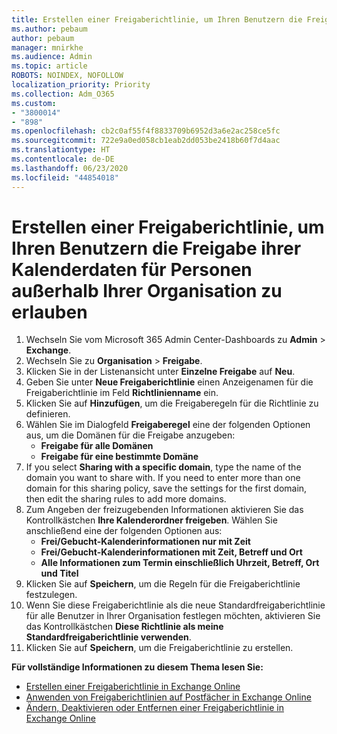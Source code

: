 ```yaml
---
title: Erstellen einer Freigaberichtlinie, um Ihren Benutzern die Freigabe ihrer Kalenderdaten für Personen außerhalb Ihrer Organisation zu erlauben
ms.author: pebaum
author: pebaum
manager: mnirkhe
ms.audience: Admin
ms.topic: article
ROBOTS: NOINDEX, NOFOLLOW
localization_priority: Priority
ms.collection: Adm_O365
ms.custom:
- "3800014"
- "898"
ms.openlocfilehash: cb2c0af55f4f8833709b6952d3a6e2ac258ce5fc
ms.sourcegitcommit: 722e9a0ed058cb1eab2dd053be2418b60f7d4aac
ms.translationtype: HT
ms.contentlocale: de-DE
ms.lasthandoff: 06/23/2020
ms.locfileid: "44854018"
---
```

# <a name="create-a-sharing-policy-to-allow-your-users-to-share-their-calendar-with-people-outside-your-organization"></a>Erstellen einer Freigaberichtlinie, um Ihren Benutzern die Freigabe ihrer Kalenderdaten für Personen außerhalb Ihrer Organisation zu erlauben

1. Wechseln Sie vom Microsoft 365 Admin Center-Dashboards zu **Admin** > **Exchange**.
2. Wechseln Sie zu **Organisation** > **Freigabe**.
3. Klicken Sie in der Listenansicht unter **Einzelne Freigabe** auf **Neu**.
4. Geben Sie unter **Neue Freigaberichtlinie** einen Anzeigenamen für die Freigaberichtlinie im Feld **Richtlinienname** ein.
5. Klicken Sie auf **Hinzufügen**, um die Freigaberegeln für die Richtlinie zu definieren.
6. Wählen Sie im Dialogfeld **Freigaberegel** eine der folgenden Optionen aus, um die Domänen für die Freigabe anzugeben:
    - **Freigabe für alle Domänen**
    - **Freigabe für eine bestimmte Domäne**
8. If you select **Sharing with a specific domain**, type the name of the domain you want to share with. If you need to enter more than one domain for this sharing policy, save the settings for the first domain, then edit the sharing rules to add more domains.
9. Zum Angeben der freizugebenden Informationen aktivieren Sie das Kontrollkästchen **Ihre Kalenderordner freigeben**. Wählen Sie anschließend eine der folgenden Optionen aus:
    - **Frei/Gebucht-Kalenderinformationen nur mit Zeit**
    - **Frei/Gebucht-Kalenderinformationen mit Zeit, Betreff und Ort**
    - **Alle Informationen zum Termin einschließlich Uhrzeit, Betreff, Ort und Titel**
11. Klicken Sie auf **Speichern**, um die Regeln für die Freigaberichtlinie festzulegen.
12. Wenn Sie diese Freigaberichtlinie als die neue Standardfreigaberichtlinie für alle Benutzer in Ihrer Organisation festlegen möchten, aktivieren Sie das Kontrollkästchen **Diese Richtlinie als meine Standardfreigaberichtlinie verwenden**.
13. Klicken Sie auf **Speichern**, um die Freigaberichtlinie zu erstellen.  

**Für vollständige Informationen zu diesem Thema lesen Sie:**

- [Erstellen einer Freigaberichtlinie in Exchange Online](https://docs.microsoft.com/exchange/sharing/sharing-policies/create-a-sharing-policy)
- [Anwenden von Freigaberichtlinien auf Postfächer in Exchange Online](https://docs.microsoft.com/exchange/sharing/sharing-policies/apply-a-sharing-policy)
- [Ändern, Deaktivieren oder Entfernen einer Freigaberichtlinie in Exchange Online](https://docs.microsoft.com/exchange/sharing/sharing-policies/modify-a-sharing-policy)